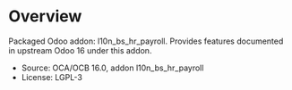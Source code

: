 # Overview

Packaged Odoo addon: l10n_bs_hr_payroll. Provides features documented in upstream Odoo 16 under this addon.

- Source: OCA/OCB 16.0, addon l10n_bs_hr_payroll
- License: LGPL-3
